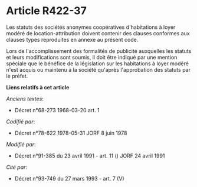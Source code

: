 # Article R422-37

Les statuts des sociétés anonymes coopératives d'habitations à loyer modéré de location-attribution doivent contenir des
clauses conformes aux clauses types reproduites en annexe au présent code.

Lors de l'accomplissement des formalités de publicité auxquelles les statuts et leurs modifications sont soumis, il doit être
indiqué par une mention spéciale que le bénéfice de la législation sur les habitations à loyer modéré n'est acquis ou
maintenu à la société qu'après l'approbation des statuts par le préfet.

**Liens relatifs à cet article**

_Anciens textes_:

  - Décret n°68-273 1968-03-20 art. 1

_Codifié par_:

  - Décret n°78-622 1978-05-31 JORF 8 juin 1978

_Modifié par_:

  - Décret n°91-385 du 23 avril 1991 - art. 11 () JORF 24 avril 1991

_Cité par_:

  - Décret n°93-749 du 27 mars 1993 - art. 7 (V)
